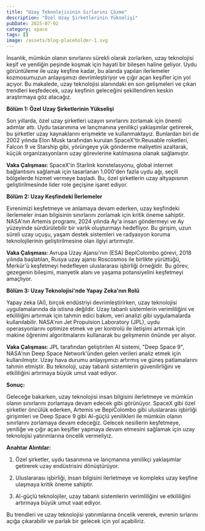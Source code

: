 ```yaml
---
title: "Uzay Teknolojisinin Sırlarını Çözme"
description: "Özel Uzay Şirketlerinin Yükselişi"
pubDate: 2025-07-02
category: space
tags: []
image: /assets/blog-placeholder-1.svg
---
```


İnsanlık, mümkün olanın sınırlarını sürekli olarak zorlarken, uzay teknolojisi keşif ve yeniliğin peşinde koşmak için hayati bir bileşen haline geliyor. Uydu görüntüleme ile uzay keşfine kadar, bu alanda yapılan ilerlemeler kozmosumuzun anlayışımızı devrimleştiriyor ve çığır açan keşifler için yol açıyor. Bu makalede, uzay teknolojisi alanındaki en son gelişmeleri ve çıkan trendleri keşfedecek, uzay keşfinin geleceğini şekillendiren keskin araştırmaya göz atacağız.

**Bölüm 1: Özel Uzay Şirketlerinin Yükselişi**

Son yıllarda, özel uzay şirketleri uzayın sınırlarını zorlamak için önemli adımlar attı. Uydu tasarımına ve lançmanına yenilikçi yaklaşımlar getirerek, bu şirketler uzay kaynaklarını erişmekte ve kullanmaktayız. Bunlardan biri de 2002 yılında Elon Musk tarafından kurulan SpaceX'tir.Reusable roketleri, Falcon 9 ve Starship gibi, yörüngeye yük gönderme maliyetini azaltarak, küçük organizasyonların uzay görevlerine katılmasına olanak sağlamıştır.

**Vaka Çalışması:** SpaceX'in Starlink konstelasyonu, global internet bağlantısını sağlamak için tasarlanan 1.000'den fazla uydu ağı, seçili bölgelerde hizmet vermeye başladı. Bu, özel şirketlerin uzay altyapısının geliştirilmesinde lider role geçişine işaret ediyor.

**Bölüm 2: Uzay Keşfindeki İlerlemeler**

Evrenimizi keşfetmeye ve anlamaya devam ederken, uzay keşfindeki ilerlemeler insan bilgisinin sınırlarını zorlamak için kritik öneme sahiptir. NASA'nın Artemis programı, 2024 yılında Ay'a insan göndermeyi ve Ay yüzeyinde sürdürülebilir bir varlık oluşturmayı hedefliyor. Bu girişim, uzun süreli uzay uçuşu, yaşam destek sistemleri ve radyasyon koruma teknolojilerinin geliştirilmesine olan ilgiyi artırmıştır.

**Vaka Çalışması:** Avrupa Uzay Ajansı'nın (ESA) BepiColombo görevi, 2018 yılında başlatılan, Rusya uzay ajansı Roscosmos ile birlikte yürüttüğü, Merkür'ü keşfetmeyi hedefleyen uluslararası işbirliği örneğidir. Bu görev, gezegenin bileşimi, manyetik alanı ve yaşama potansiyelini keşfetmeyi amaçlıyor.

**Bölüm 3: Uzay Teknolojisi'nde Yapay Zeka'nın Rolü**

Yapay zeka (AI), birçok endüstriyi devrimleştirirken, uzay teknolojisi uygulamalarında da istisna değildir. Uzay tabanlı sistemlerin verimliliğini ve etkililiğini artırmak için tahmin edici bakım, veri analizi gibi uygulamalarda kullanılabilir. NASA'nın Jet Propulsion Laboratory (JPL), uydu operasyonlarını optimize etmek ve yer kontrolü ile iletişimi artırmak için makine öğrenimi algoritmalarını kullanarak bu gelişmenin önünde yer alıyor.

**Vaka Çalışması:** JPL tarafından geliştirilen AI sistemi, "Deep Space 9", NASA'nın Deep Space Network'ünden gelen verileri analiz etmek için kullanılmıştır. Uzay hava durumu anlayışımızı artırmış ve güneş patlamalarını tahmin etmiştir. Bu teknoloji, uzay tabanlı sistemlerin güvenilirliğini ve etkililiğini artırmaya büyük umut vaat ediyor.

**Sonuç:**

Geleceğe bakarken, uzay teknolojisi insan bilgisini ilerletmeye ve mümkün olanın sınırlarını zorlamaya devam edecek gibi görünüyor. SpaceX gibi özel şirketler öncülük ederken, Artemis ve BepiColombo gibi uluslararası işbirliği girişimleri ve Deep Space 9 gibi AI-güçlü yenilikleri ile mümkün olanın sınırlarını zorlamaya devam edeceğiz. Gelecek nesillerin keşfetmeye, yeniliğe ve çığır açan keşifler yapmaya devam etmesini sağlamak için uzay teknolojisi yatırımlarına öncelik vermeliyiz.

**Anahtar Alıntılar:**

1. Özel şirketler, uydu tasarımına ve lançmanına yenilikçi yaklaşımlar getirerek uzay endüstrisini dönüştürüyor.

2. Uluslararası işbirliği, insan bilgisini ilerletmeye ve kompleks uzay keşfine ulaşmaya kritik öneme sahiptir.

3. AI-güçlü teknolojiler, uzay tabanlı sistemlerin verimliliğini ve etkililiğini artırmaya büyük umut vaat ediyor.

Bu trendleri ve uzay teknolojisi yatırımlarına öncelik vererek, evrenin sırlarını açığa çıkarabilir ve parlak bir gelecek için yol açabiliriz.